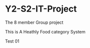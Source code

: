 # Y2-S2-IT-Project
The 8 member Group project 

This is A Heathly Food category System 


Test 01


